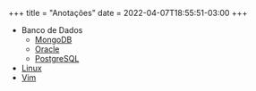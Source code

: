 +++
title = "Anotações"
date = 2022-04-07T18:55:51-03:00
+++


- Banco de Dados
  - [MongoDB](/anotacoes/banco-de-dados/mongodb/)
  - [Oracle](/anotacoes/banco-de-dados/oracle/)
  - [PostgreSQL](/anotacoes/banco-de-dados/postgresql/)
- [Linux](/anotacoes/linux/)
- [Vim](/anotacoes/vim/)

